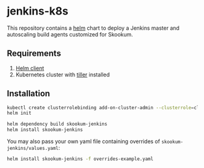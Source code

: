 # jenkins-k8s

This repository contains a [helm](https://docs.helm.sh) chart to deploy a Jenkins master and autoscaling build agents customized for Skookum.

## Requirements

  1. [Helm client](https://docs.helm.sh/using_helm/#installing-the-helm-client)
  1. Kubernetes cluster with [tiller](https://docs.helm.sh/using_helm/#installing-tiller) installed

## Installation

```bash
kubectl create clusterrolebinding add-on-cluster-admin --clusterrole=cluster-admin --serviceaccount=kube-system:default
helm init
```

```bash
helm dependency build skookum-jenkins
helm install skookum-jenkins
```

You may also pass your own yaml file containing overrides of `skookum-jenkins/values.yaml`:

```bash
helm install skookum-jenkins -f overrides-example.yaml
```